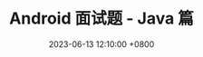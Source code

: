 ---
title: Android 面试题 - Java 篇
date: 2023-06-13 12:10:00 +0800
categories: [Android]
tags: [面试题，Java]
---